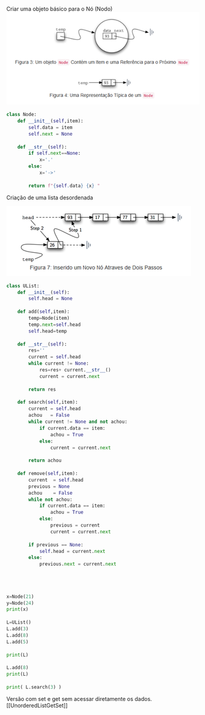 Criar uma objeto básico para o Nó (Nodo)
![](Pasted%20image%2020241121091637.png)

```python
class Node:
    def __init__(self,item):
        self.data = item
        self.next = None

    def __str__(self):
        if self.next==None:
            x='.'
        else:
            x='->'
                
        return f"{self.data} {x} "

```

Criação de uma lista desordenada

![](Pasted%20image%2020241121091940.png)


```python
class UList:
    def __init__(self):
        self.head = None

    def add(self,item):
        temp=Node(item)
        temp.next=self.head
        self.head=temp

    def __str__(self):
        res=''
        current = self.head
        while current != None:
            res=res+ current.__str__()
            current = current.next

        return res

    def search(self,item):
        current = self.head
        achou   = False
        while current != None and not achou:
            if current.data == item:
                achou = True
            else:
                current = current.next
    
        return achou

    def remove(self,item):
        current  = self.head
        previous = None
        achou    = False
        while not achou:
            if current.data == item:
                achou = True
            else:
                previous = current
                current = current.next
    
        if previous == None:
            self.head = current.next
        else:
            previous.next = current.next




x=Node(21)
y=Node(24)
print(x)

L=UList()
L.add(3)
L.add(8)
L.add(5)

print(L)

L.add(8)
print(L)

print( L.search(3) )
```


Versão com set e get sem acessar diretamente os dados.
[[UnorderedListGetSet]]
